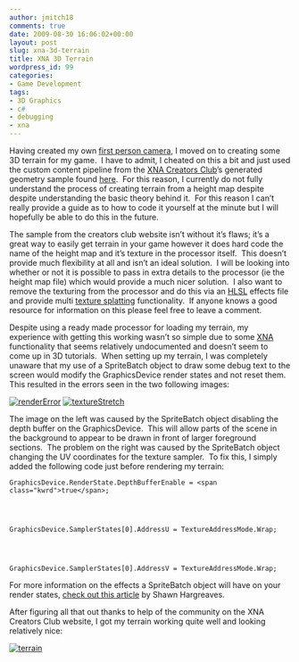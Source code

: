 ```yaml
---
author: jmitch18
comments: true
date: 2009-08-30 16:06:02+00:00
layout: post
slug: xna-3d-terrain
title: XNA 3D Terrain
wordpress_id: 99
categories:
- Game Development
tags:
- 3D Graphics
- c#
- debugging
- xna
---
```


Having created my own [first person camera](http://www.jason-mitchell.com/index.php/2009/08/27/xna-first-person-camera/), I moved on to creating some 3D terrain for my game.  I have to admit, I cheated on this a bit and just used the custom content pipeline from the [XNA Creators Club](http://creators.xna.com)’s generated geometry sample found [here](http://http://creators.xna.com/en-GB/sample/generatedgeometry).  For this reason, I currently do not fully understand the process of creating terrain from a height map despite despite understanding the basic theory behind it.  For this reason I can’t really provide a guide as to how to code it yourself at the minute but I will hopefully be able to do this in the future.


<!-- more -->


The sample from the creators club website isn’t without it’s flaws; it’s a great way to easily get terrain in your game however it does hard code the name of the height map and it’s texture in the processor itself.  This doesn’t provide much flexibility at all and isn’t an ideal solution.  I will be looking into whether or not it is possible to pass in extra details to the processor (ie the height map file) which would provide a much nicer solution.  I also want to remove the texturing from the processor and do this via an [HLSL](http://en.wikipedia.org/wiki/HLSL) effects file and provide multi [texture splatting](http://en.wikipedia.org/wiki/Texture_splatting) functionality.  If anyone knows a good resource for information on this please feel free to leave a comment.




Despite using a ready made processor for loading my terrain, my experience with getting this working wasn’t so simple due to some [XNA](http://en.wikipedia.org/wiki/Microsoft_XNA) functionality that seems relatively undocumented and doesn’t seem to come up in 3D tutorials.  When setting up my terrain, I was completely unaware that my use of a SpriteBatch object to draw some debug text to the screen would modify the GraphicsDevice render states and not reset them.  This resulted in the errors seen in the two following images:




[![renderError](http://www.jason-mitchell.com/images/blog/XNA3DTerrain_E030/renderError_thumb.jpg)](http://www.jason-mitchell.com/images/blog/XNA3DTerrain_E030/renderError.jpg) [![textureStretch](http://www.jason-mitchell.com/images/blog/XNA3DTerrain_E030/textureStretch_thumb.jpg)](http://www.jason-mitchell.com/images/blog/XNA3DTerrain_E030/textureStretch.jpg)




The image on the left was caused by the SpriteBatch object disabling the depth buffer on the GraphicsDevice.  This will allow parts of the scene in the background to appear to be drawn in front of larger foreground sections.  The problem on the right was caused by the SpriteBatch object changing the UV coordinates for the texture sampler.  To fix this, I simply added the following code just before rendering my terrain:










    
    GraphicsDevice.RenderState.DepthBufferEnable = <span class="kwrd">true</span>;



    
    GraphicsDevice.SamplerStates[0].AddressU = TextureAddressMode.Wrap;



    
    GraphicsDevice.SamplerStates[0].AddressV = TextureAddressMode.Wrap;










For more information on the effects a SpriteBatch object will have on your render states, [check out this article](http://blogs.msdn.com/shawnhar/archive/2006/11/13/spritebatch-and-renderstates.aspx) by Shawn Hargreaves.

After figuring all that out thanks to help of the community on the XNA Creators Club website, I got my terrain working quite well and looking relatively nice:

[![terrain](http://www.jason-mitchell.com/images/blog/XNA3DTerrain_E030/terrain_thumb.jpg)](http://www.jason-mitchell.com/images/blog/XNA3DTerrain_E030/terrain.jpg)
